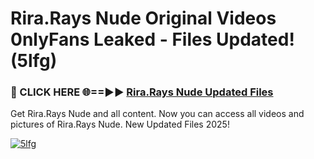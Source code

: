 # Rira.Rays Nude Original Videos 0nlyFans Leaked - Files Updated! (5lfg)

<h3>🔴 CLICK HERE 🌐==►► <a href="https://tinyurl.com/yrmya6cz" rel="nofollow">Rira.Rays Nude Updated Files</a></h3>

Get Rira.Rays Nude and all content. Now you can access all videos and pictures of Rira.Rays Nude. New Updated Files 2025!

[![5lfg](https://i.imgur.com/FMdXYCs.gif)](https://tinyurl.com/yrmya6cz)
